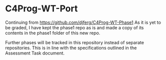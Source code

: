 # C4Prog-WT-Port

Continuing from https://github.com/djferg/C4Prog-WT-Phase1
As it is yet to be graded, I have kept the phase1 repo as is and made a copy of its contents in the phase1 folder of this new repo.

Further phases will be tracked in this repository instead of separate repositories. This is in line with the specifications outlined in the Assessment Task document.
